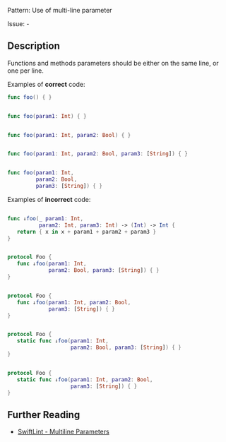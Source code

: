 Pattern: Use of multi-line parameter

Issue: -

## Description

Functions and methods parameters should be either on the same line, or one per line.

Examples of **correct** code:
```swift
func foo() { }


func foo(param1: Int) { }


func foo(param1: Int, param2: Bool) { }


func foo(param1: Int, param2: Bool, param3: [String]) { }


func foo(param1: Int,
         param2: Bool,
         param3: [String]) { }
```
Examples of **incorrect** code:
```swift

func ↓foo(_ param1: Int,
          param2: Int, param3: Int) -> (Int) -> Int {
   return { x in x + param1 + param2 + param3 }
}


protocol Foo {
   func ↓foo(param1: Int,
             param2: Bool, param3: [String]) { }
}


protocol Foo {
   func ↓foo(param1: Int, param2: Bool,
             param3: [String]) { }
}


protocol Foo {
   static func ↓foo(param1: Int,
                    param2: Bool, param3: [String]) { }
}


protocol Foo {
   static func ↓foo(param1: Int, param2: Bool,
                    param3: [String]) { }
}
```

## Further Reading

* [SwiftLint - Multiline Parameters](https://realm.github.io/SwiftLint/multiline_parameters.html)